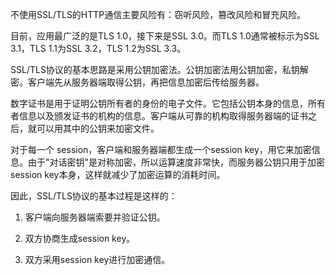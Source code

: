 不使用SSL/TLS的HTTP通信主要风险有：窃听风险，篡改风险和冒充风险。

目前，应用最广泛的是TLS 1.0，接下来是SSL 3.0。而TLS 1.0通常被标示为SSL 3.1，TLS 1.1为SSL 3.2，TLS 1.2为SSL 3.3。

SSL/TLS协议的基本思路是采用公钥加密法。公钥加密法用公钥加密，私钥解密。客户端先从服务器端取得公钥，再把信息加密后传给服务器。

数字证书是用于证明公钥所有者的身份的电子文件。它包括公钥本身的信息，所有者信息以及颁发证书的机构的信息。客户端从可靠的机构取得服务器端的证书之后，就可以用其中的公钥来加密文件。

对于每一个 session，客户端和服务器端都生成一个session key，用它来加密信息。由于"对话密钥"是对称加密，所以运算速度非常快，而服务器公钥只用于加密session key本身，这样就减少了加密运算的消耗时间。

因此，SSL/TLS协议的基本过程是这样的：

1. 客户端向服务器端索要并验证公钥。

2. 双方协商生成session key。

3. 双方采用session key进行加密通信。


